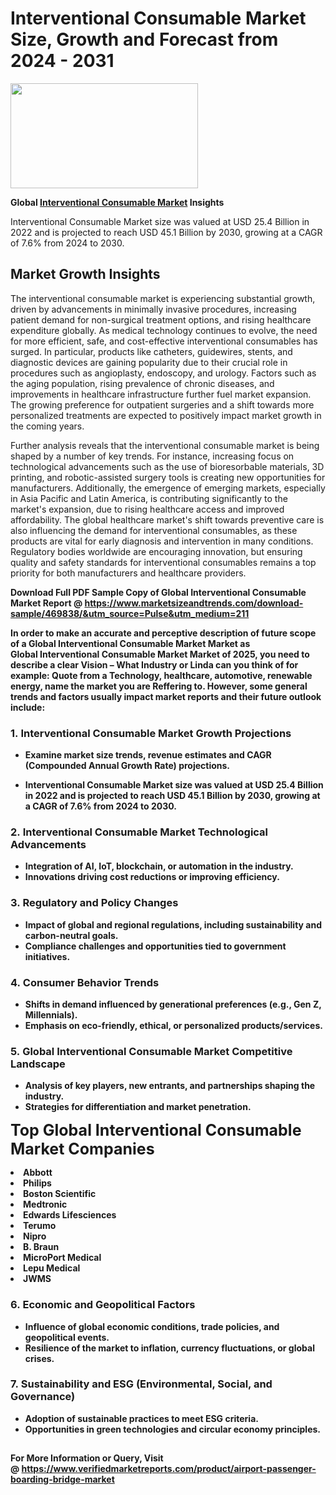 <H1>Interventional Consumable Market Size, Growth and Forecast from 2024 - 2031</H1><img class="aligncenter size-medium wp-image-584254" src="https://thirdeyenews.in/wp-content/uploads/2024/09/Global-Market-Research-300x168.jpeg" alt="" width="300" height="168" /><p><strong>Global&nbsp;<a href="https://www.marketsizeandtrends.com/download-sample/469838/&amp;utm_source=Pulse&amp;utm_medium=211">Interventional Consumable Market</a> Insights</strong></p><p>Interventional Consumable Market size was valued at USD 25.4 Billion in 2022 and is projected to reach USD 45.1 Billion by 2030, growing at a CAGR of 7.6% from 2024 to 2030.</p><p><h2>Market Growth Insights</h2> <p>The interventional consumable market is experiencing substantial growth, driven by advancements in minimally invasive procedures, increasing patient demand for non-surgical treatment options, and rising healthcare expenditure globally. As medical technology continues to evolve, the need for more efficient, safe, and cost-effective interventional consumables has surged. In particular, products like catheters, guidewires, stents, and diagnostic devices are gaining popularity due to their crucial role in procedures such as angioplasty, endoscopy, and urology. Factors such as the aging population, rising prevalence of chronic diseases, and improvements in healthcare infrastructure further fuel market expansion. The growing preference for outpatient surgeries and a shift towards more personalized treatments are expected to positively impact market growth in the coming years.</p> <p><strong></strong></p> <p>Further analysis reveals that the interventional consumable market is being shaped by a number of key trends. For instance, increasing focus on technological advancements such as the use of bioresorbable materials, 3D printing, and robotic-assisted surgery tools is creating new opportunities for manufacturers. Additionally, the emergence of emerging markets, especially in Asia Pacific and Latin America, is contributing significantly to the market's expansion, due to rising healthcare access and improved affordability. The global healthcare market's shift towards preventive care is also influencing the demand for interventional consumables, as these products are vital for early diagnosis and intervention in many conditions. Regulatory bodies worldwide are encouraging innovation, but ensuring quality and safety standards for interventional consumables remains a top priority for both manufacturers and healthcare providers.</p> <p><strong></p><p><span class=""><strong>Download Full PDF Sample Copy of Global Interventional Consumable Market Report</strong> @ <a href="https://www.marketsizeandtrends.com/download-sample/469838/&amp;utm_source=Pulse&amp;utm_medium=211" target="_blank">https://www.marketsizeandtrends.com/download-sample/469838/&amp;utm_source=Pulse&amp;utm_medium=211</a></span></p><p>In order to make an accurate and perceptive description of future scope of a Global&nbsp;Interventional Consumable Market Market as Global&nbsp;Interventional Consumable Market Market of 2025, you need to describe a clear Vision &ndash; What Industry or Linda can you think of for example: Quote from a Technology, healthcare, automotive, renewable energy, name the market you are Reffering to. However, some general trends and factors usually impact market reports and their future outlook include:</p><h3>1.&nbsp;<strong>Interventional Consumable Market Growth Projections</strong></h3><ul><li>Examine market size trends, revenue estimates and CAGR (Compounded Annual Growth Rate) projections.</li><li><p>Interventional Consumable Market size was valued at USD 25.4 Billion in 2022 and is projected to reach USD 45.1 Billion by 2030, growing at a CAGR of 7.6% from 2024 to 2030.</p></li></ul><h3>2.&nbsp;<strong>Interventional Consumable Market Technological Advancements</strong></h3><ul><li>Integration of AI, IoT, blockchain, or automation in the industry.</li><li>Innovations driving cost reductions or improving efficiency.</li></ul><h3>3.&nbsp;<strong>Regulatory and Policy Changes</strong></h3><ul><li>Impact of global and regional regulations, including sustainability and carbon-neutral goals.</li><li>Compliance challenges and opportunities tied to government initiatives.</li></ul><h3>4.&nbsp;<strong>Consumer Behavior Trends</strong></h3><ul><li>Shifts in demand influenced by generational preferences (e.g., Gen Z, Millennials).</li><li>Emphasis on eco-friendly, ethical, or personalized products/services.</li></ul><h3>5.&nbsp;<strong>Global Interventional Consumable Market Competitive Landscape</strong></h3><ul><li>Analysis of key players, new entrants, and partnerships shaping the industry.</li><li>Strategies for differentiation and market penetration.</li></ul><p data-pm-slice="1 1 []"><span style="color: inherit; font-family: inherit; font-size: 25px;">Top Global Interventional Consumable Market Companies</span></p><div class="" data-test-id=""><p><li>Abbott</li><li> Philips</li><li> Boston Scientific</li><li> Medtronic</li><li> Edwards Lifesciences</li><li> Terumo</li><li> Nipro</li><li> B. Braun</li><li> MicroPort Medical</li><li> Lepu Medical</li><li> JWMS</li></p></div><h3>6.&nbsp;<strong>Economic and Geopolitical Factors</strong></h3><ul><li>Influence of global economic conditions, trade policies, and geopolitical events.</li><li>Resilience of the market to inflation, currency fluctuations, or global crises.</li></ul><h3>7.&nbsp;<strong>Sustainability and ESG (Environmental, Social, and Governance)</strong></h3><ul><li>Adoption of sustainable practices to meet ESG criteria.</li><li>Opportunities in green technologies and circular economy principles.</li></ul><h2><strong style="font-size: 14px;">For More Information or Query, Visit @&nbsp;</strong><a style="background-color: #ffffff; font-size: 14px;" href="https://www.marketsizeandtrends.com/report/interventional-consumable-market/" target="_blank">https://www.verifiedmarketreports.com/product/airport-passenger-boarding-bridge-market</a></h2>
